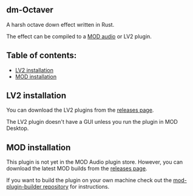 ## dm-Octaver

A harsh octave down effect written in Rust.

The effect can be compiled to a [MOD audio](https://mod.audio/) or LV2 plugin.

## Table of contents:

- [LV2 installation](#LV2-installation)
- [MOD installation](#MOD-installation)

## LV2 installation

You can download the LV2 plugins from the [releases page](https://github.com/davemollen/dm-Octaver/releases).

The LV2 plugin doesn't have a GUI unless you run the plugin in MOD Desktop.

## MOD installation

This plugin is not yet in the MOD Audio plugin store.
However, you can download the latest MOD builds from the [releases page](https://github.com/davemollen/dm-Octaver/releases).

If you want to build the plugin on your own machine check out the [mod-plugin-builder repository](https://github.com/moddevices/mod-plugin-builder) for instructions.
